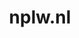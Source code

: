 ---
layout: post
title:  "nplw.nl"
internal_url:  "/dutchgov/nplw.nl.html"
subdomains_count: 2
all_subdomains_count: 2
urls_count: 2
ssl_rank: 0
http_rank: 70
url_link: /data/nplw.nl/urls.txt
all_subdomains_link: /data/nplw.nl/all_subdomains.txt
subdomains_link: /data/nplw.nl/subdomains.txt
categories: dutchgov
---